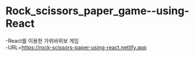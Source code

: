 # Rock_scissors_paper_game--using-React  
  -React를 이용한 가위바위보 게임  
  -URL=https://rock-scissors-paper-using-react.netlify.app
